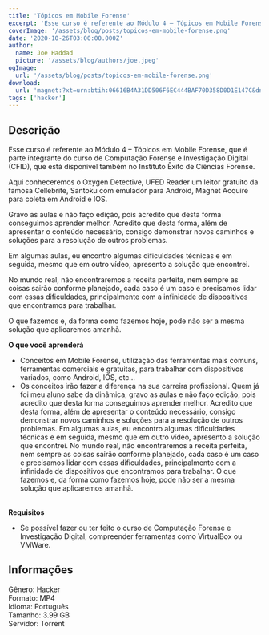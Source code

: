 ```yaml
---
title: 'Tópicos em Mobile Forense'
excerpt: 'Esse curso é referente ao Módulo 4 – Tópicos em Mobile Forense, que é parte integrante do curso de Computação Forense e Investigação Digital (CFID), que está disponível também no Instituto Êxito de Ciências Forense.  Aqui conheceremos o Oxygen Detective, UFED Reader um leitor gratuito'
coverImage: '/assets/blog/posts/topicos-em-mobile-forense.png'
date: '2020-10-26T03:00:00.000Z'
author:
  name: Joe Haddad
  picture: '/assets/blog/authors/joe.jpeg'
ogImage:
  url: '/assets/blog/posts/topicos-em-mobile-forense.png'
download:
  url: 'magnet:?xt=urn:btih:06616B4A31DD506F6EC444BAF70D358D0D1E147C&dn=T%c3%b3picos%20em%20Mobile%20Forense&tr=udp%3a%2f%2ftracker.openbittorrent.com%3a1337%2fannounce&tr=udp%3a%2f%2ftracker.opentrackr.org%3a1337%2fannounce'
tags: ['hacker']
---
```

<h2>Descrição</h2>
<p></p><p>Esse curso é referente ao Módulo 4 – Tópicos em Mobile Forense, que é parte integrante do curso de Computação Forense e Investigação Digital (CFID), que está disponível também no Instituto Êxito de Ciências Forense.</p><p>Aqui conheceremos o Oxygen Detective, UFED Reader um leitor gratuito da famosa Cellebrite, Santoku com emulador para Android, Magnet Acquire para coleta em Android e IOS.</p><p>Gravo as aulas e não faço edição, pois acredito que desta forma conseguimos aprender melhor. Acredito que desta forma, além de apresentar o conteúdo necessário, consigo demonstrar novos caminhos e soluções para a resolução de outros problemas. </p><p>Em algumas aulas, eu encontro algumas dificuldades técnicas e em seguida, mesmo que em outro vídeo, apresento a solução que encontrei.</p><p>No mundo real, não encontraremos a receita perfeita, nem sempre as coisas sairão conforme planejado, cada caso é um caso e precisamos lidar com essas dificuldades, principalmente com a infinidade de dispositivos que encontramos para trabalhar.</p><p>O que fazemos e, da forma como fazemos hoje, pode não ser a mesma solução que aplicaremos amanhã.</p><p><strong>O que você aprenderá</strong></p><ul><li>Conceitos em Mobile Forense, utilização das ferramentas mais comuns, ferramentas comerciais e gratuitas, para trabalhar com dispositivos variados, como Android, IOS, etc…</li><li>Os conceitos irão fazer a diferença na sua carreira profissional. Quem já foi meu aluno sabe da dinâmica, gravo as aulas e não faço edição, pois acredito que desta forma conseguimos aprender melhor. Acredito que desta forma, além de apresentar o conteúdo necessário, consigo demonstrar novos caminhos e soluções para a resolução de outros problemas. Em algumas aulas, eu encontro algumas dificuldades técnicas e em seguida, mesmo que em outro vídeo, apresento a solução que encontrei. No mundo real, não encontraremos a receita perfeita, nem sempre as coisas sairão conforme planejado, cada caso é um caso e precisamos lidar com essas dificuldades, principalmente com a infinidade de dispositivos que encontramos para trabalhar. O que fazemos e, da forma como fazemos hoje, pode não ser a mesma solução que aplicaremos amanhã.</li></ul><p><br/><strong>Requisitos</strong></p><ul><li>Se possível fazer ou ter feito o curso de Computação Forense e Investigação Digital, compreender ferramentas como VirtualBox ou VMWare.</li></ul><h2>Informações</h2><p>Gênero: Hacker<br/>Formato: MP4<br/>Idioma: Português<br/>Tamanho: 3.99 GB<br/>Servidor: Torrent</p>